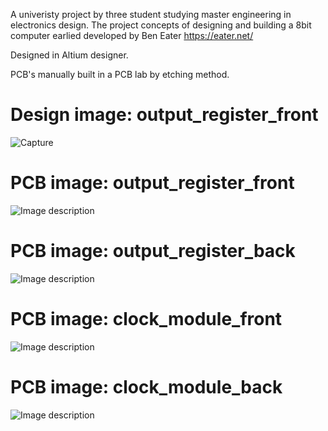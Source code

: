A univeristy project by three student studying master engineering in electronics design.
The project concepts of designing and building a 8bit computer earlied developed by Ben Eater https://eater.net/

Designed in Altium designer.

PCB's manually built in a PCB lab by etching method.

# Design image: output_register_front
![Capture](https://user-images.githubusercontent.com/61839712/76081248-ffdc6600-5fa8-11ea-8c7c-28a685bbff43.PNG)

# PCB image: output_register_front
![Image description](https://raw.githubusercontent.com/JohanLq/8bit_computer/master/output_register/images/register_output_front.jpg)

# PCB image: output_register_back
![Image description](https://raw.githubusercontent.com/JohanLq/8bit_computer/master/output_register/images/output_register_back.jpg)

# PCB image: clock_module_front
![Image description](https://raw.githubusercontent.com/JohanLq/8bit_computer/master/clock_module/images/clock_module_front.jpg)

# PCB image: clock_module_back
![Image description](https://raw.githubusercontent.com/JohanLq/8bit_computer/master/clock_module/images/clock_module_back.jpg)

